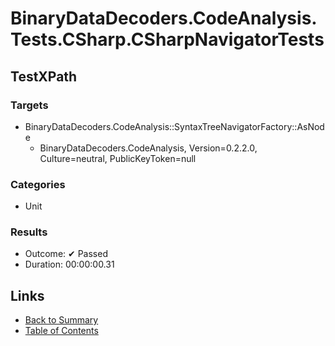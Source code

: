 # BinaryDataDecoders.CodeAnalysis.Tests.CSharp.CSharpNavigatorTests

## TestXPath

### Targets

* BinaryDataDecoders.CodeAnalysis::SyntaxTreeNavigatorFactory::AsNode
  * BinaryDataDecoders.CodeAnalysis, Version=0.2.2.0, Culture=neutral, PublicKeyToken=null

### Categories

* Unit

### Results

* Outcome: ✔ Passed
* Duration: 00:00:00.31

## Links

* [Back to Summary](../Summary.md)
* [Table of Contents](../../TOC.md)
